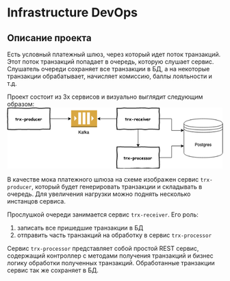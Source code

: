 # Infrastructure DevOps

## Описание проекта

Есть условный платежный шлюз, через который идет поток транзакций.
Этот поток транзакций попадает в очередь, которую слушает сервис.
Слушатель очереди сохраняет все транзакции в БД, а на некоторые транзакции обрабатывает,
начисляет комиссию, баллы лояльности и т.д.

Проект состоит из 3х сервисов и визуально выглядит следующим образом:
![title](app_scheme.png)

В качестве мока платежного шлюза на схеме изображен сервис `trx-producer`,
который будет генерировать транзакции и складывать в очередь. Для увеличения 
нагрузки можно поднять несколько инстанцов сервиса. 

Прослушкой очереди занимается сервис `trx-receiver`. Его роль:
1) записать все пришедшие транзакции в БД
2) отправить часть транзакций на обработку в сервис `trx-processor`

Сервис `trx-processor` представляет собой простой REST сервис, 
содержащий контроллер с методами получения транзакций и бизнес логику обработки 
полученных транзакций. Обработанные транзакции сервис так же сохраняет в БД.





